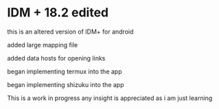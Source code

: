 # IDM + 18.2 edited
this is an altered version of IDM+ for android 

added large mapping file 

added data hosts for opening links

began implementing termux into the app

began implementing shizuku into the app

This is a work in progress any insight is appreciated as i am just learning 

